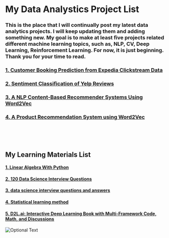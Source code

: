 # My Data Analystics Project List

###  This is the place that I will continually post my latest data analytics projects. I will keep updating them and adding something new. My goal is to make at least five projects related different machine learning topics, such as, NLP, CV, Deep Learning, Reinforcement Learning. For now, it is just beginning. Thank you for your time to read.
###  
###  
###  [1. Customer Booking Prediction from Expedia Clickstream Data](https://github.com/hopenjin/DataProject/blob/master/Hongpeng%20Jin_Project_Customer%20Booking%20Prediction%20from%20Expedia%20Clickstream%20Data.ipynb)
###  [2. Sentiment Classification of Yelp Reviews](https://github.com/hopenjin/DataProject/blob/master/Hongpeng%20Jin_Project_Sentiment%20Classification%20of%20Yelp%20Reviews.ipynb)
###  [3. A NLP Content-Based Recommender Systems Using Word2Vec](https://github.com/hopenjin/DataProject/blob/master/Hongpeng%20Jin_Project_A%20NLP%20Content-Based%20Recommender%20Systems%20%26%20Word2Vec.ipynb)
###  [4. A Product Recommendation System using Word2Vec](https://github.com/hopenjin/DataProject/blob/master/Hongpeng%20Jin_Project_A%20Product%20Recommendation%20System%20using%20Word2vec.ipynb)



<br><br><br>
## My Learning Materials List
####  [1. Linear Algebra With Python](https://github.com/MacroAnalyst/Linear_Algebra_With_Python)
####  [2. 120 Data Science Interview Questions](https://github.com/kojino/120-Data-Science-Interview-Questions)
####  [3. data science interview questions and answers](https://github.com/iamtodor/data-science-interview-questions-and-answers)
####  [4. Statistical learning method](https://github.com/fengdu78/lihang-code)
####  [5. D2L.ai: Interactive Deep Learning Book with Multi-Framework Code, Math, and Discussions](https://github.com/d2l-ai/d2l-en)





![Optional Text](../master/setYouAsDataScienist.png)
